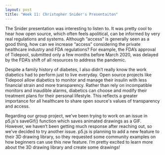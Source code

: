 ```yaml
---
layout: post
title: "Week 11: Christopher Snider's Presentaiton"
---
```

The Snider presentation was interesting to listen to. It was pretty cool to hear how open source, which often feels apolitical, can be informed by very real regulations and systems. Although “access” is generally seen as a good thing, how can we increase “access” considering the private healthcare industry and FDA regulations? For example, the FDA’s approval of Tidepool, submitted only a few months before March 2020, was delayed by the FDA’s shift of all resources to address the pandemic. 

<!--more-->

Despite a family history of diabetes, I also didn’t really know the work diabetics had to perform just to live everyday. Open source projects like Tidepool allow diabetics to monitor and manage their insulin with less financial strain and more transparency. Rather than rely on incompatible monitors and inaudible alarms, diabetics can choose and modify their treatment plans for their personal lifestyle. This reflects a greater importance for all healthcare to share open source's values of transparency and access.

Regarding our group project, we’ve been trying to work on an issue in p5.js's saveGif() function which saves animated drawings as a GIF. However, we haven’t been getting much response after reaching out, so we’ve decided to try another issue. p5.js is planning to add a new feature to their 3D drawing library, so they requested some community examples on how beginners can use this new feature. I’m pretty excited to learn more about the 3D drawing library and create some drawings!
